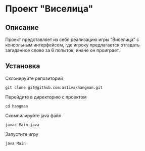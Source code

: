 # Проект "Виселица"
## Описание
Проект представляет из себя реализацию игры "Виселица" с консольным интерфейсом, где игроку предлагается отгадать загаданное слово за 6 попыток, иначе он проиграет.


## Установка

Склонируйте репозиторий

```
git clone git@github.com:as1iva/hangman.git
```

Перейдите в директорию с проектом

```
cd hangman
```

Скомпилируйте java файл

```
javac Main.java
```

Запустите игру

```
java Main
```
